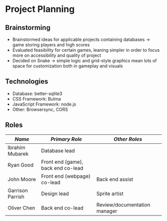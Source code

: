 # Project Planning

## Brainstorming

* Brainstormed ideas for applicable projects containing databases &rarr; game storing players and high scores
* Evaluated feasibility for certain games, leaning simpler in order to focus more on accessibility and quality of
  project
* Decided on Snake &rarr; simple logic and grid-style graphics mean lots of space for customization both in gameplay and
  visuals

## Technologies

* Database: better-sqlite3
* CSS Framework: Bulma
* JavaScript Framework: node.js
* Other: Browsersync, CORS

## Roles

| *Name*           | *Primary Role*                     | *Other Roles*                |
|------------------|------------------------------------|------------------------------|
| Ibrahim Mubarek  | Database lead                      |                              |
| Ryan Good        | Front end (game), back end co-lead |                              |
| John Moore       | Front end (webpage) co-lead        | Back end assist              |
| Garrison Parrish | Design lead                        | Sprite artist                |
| Oliver Chen      | Back end co-lead                   | Review/documentation manager |
